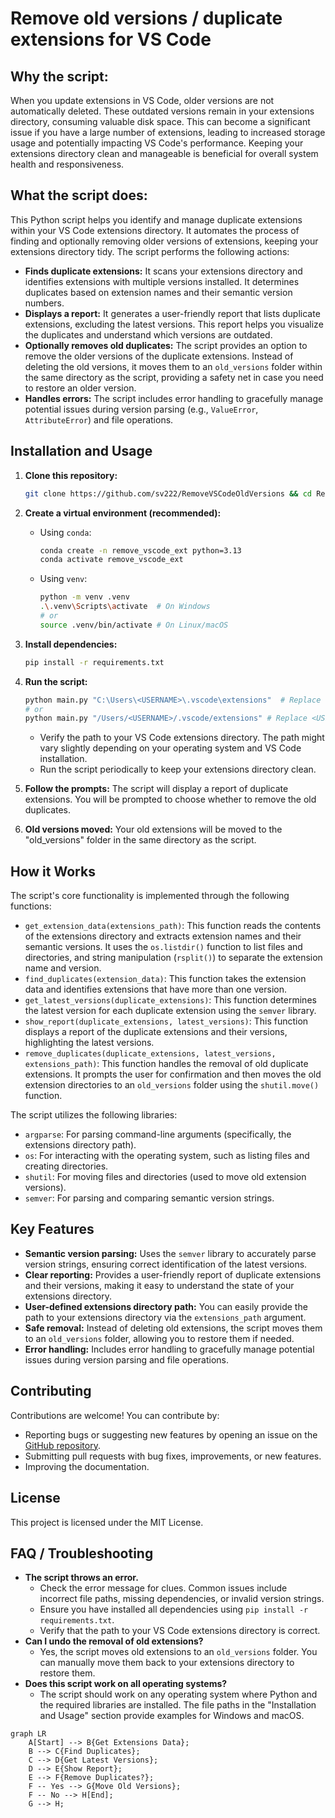 # Remove old versions / duplicate extensions for VS Code

## Why the script:

When you update extensions in VS Code, older versions are not automatically deleted. These outdated versions remain in your extensions directory, consuming valuable disk space. This can become a significant issue if you have a large number of extensions, leading to increased storage usage and potentially impacting VS Code's performance. Keeping your extensions directory clean and manageable is beneficial for overall system health and responsiveness.

## What the script does:

This Python script helps you identify and manage duplicate extensions within your VS Code extensions directory. It automates the process of finding and optionally removing older versions of extensions, keeping your extensions directory tidy. The script performs the following actions:

*   **Finds duplicate extensions:** It scans your extensions directory and identifies extensions with multiple versions installed. It determines duplicates based on extension names and their semantic version numbers.
*   **Displays a report:** It generates a user-friendly report that lists duplicate extensions, excluding the latest versions. This report helps you visualize the duplicates and understand which versions are outdated.
*   **Optionally removes old duplicates:** The script provides an option to remove the older versions of the duplicate extensions. Instead of deleting the old versions, it moves them to an `old_versions` folder within the same directory as the script, providing a safety net in case you need to restore an older version.
*   **Handles errors:** The script includes error handling to gracefully manage potential issues during version parsing (e.g., `ValueError`, `AttributeError`) and file operations.

## Installation and Usage

1.  **Clone this repository:**

    ```bash
    git clone https://github.com/sv222/RemoveVSCodeOldVersions && cd RemoveVSCodeOldVersions
    ```

2.  **Create a virtual environment (recommended):**

    *   Using `conda`:

        ```bash
        conda create -n remove_vscode_ext python=3.13
        conda activate remove_vscode_ext
        ```

    *   Using `venv`:

        ```bash
        python -m venv .venv
        .\.venv\Scripts\activate  # On Windows
        # or
        source .venv/bin/activate # On Linux/macOS
        ```

3.  **Install dependencies:**

    ```bash
    pip install -r requirements.txt
    ```

4.  **Run the script:**

    ```bash
    python main.py "C:\Users\<USERNAME>\.vscode\extensions"  # Replace <USERNAME> with your actual Windows username.
    # or
    python main.py "/Users/<USERNAME>/.vscode/extensions" # Replace <USERNAME> with your actual macOS username.
    ```

    *   Verify the path to your VS Code extensions directory. The path might vary slightly depending on your operating system and VS Code installation.
    *   Run the script periodically to keep your extensions directory clean.

5.  **Follow the prompts:** The script will display a report of duplicate extensions. You will be prompted to choose whether to remove the old duplicates.

6.  **Old versions moved:** Your old extensions will be moved to the "old\_versions" folder in the same directory as the script.

## How it Works

The script's core functionality is implemented through the following functions:

*   `get_extension_data(extensions_path)`: This function reads the contents of the extensions directory and extracts extension names and their semantic versions. It uses the `os.listdir()` function to list files and directories, and string manipulation (`rsplit()`) to separate the extension name and version.
*   `find_duplicates(extension_data)`: This function takes the extension data and identifies extensions that have more than one version.
*   `get_latest_versions(duplicate_extensions)`: This function determines the latest version for each duplicate extension using the `semver` library.
*   `show_report(duplicate_extensions, latest_versions)`: This function displays a report of the duplicate extensions and their versions, highlighting the latest versions.
*   `remove_duplicates(duplicate_extensions, latest_versions, extensions_path)`: This function handles the removal of old duplicate extensions. It prompts the user for confirmation and then moves the old extension directories to an `old_versions` folder using the `shutil.move()` function.

The script utilizes the following libraries:

*   `argparse`: For parsing command-line arguments (specifically, the extensions directory path).
*   `os`: For interacting with the operating system, such as listing files and creating directories.
*   `shutil`: For moving files and directories (used to move old extension versions).
*   `semver`: For parsing and comparing semantic version strings.

## Key Features

*   **Semantic version parsing:** Uses the `semver` library to accurately parse version strings, ensuring correct identification of the latest versions.
*   **Clear reporting:** Provides a user-friendly report of duplicate extensions and their versions, making it easy to understand the state of your extensions directory.
*   **User-defined extensions directory path:** You can easily provide the path to your extensions directory via the `extensions_path` argument.
*   **Safe removal:** Instead of deleting old extensions, the script moves them to an `old_versions` folder, allowing you to restore them if needed.
*   **Error handling:** Includes error handling to gracefully manage potential issues during version parsing and file operations.

## Contributing

Contributions are welcome! You can contribute by:

*   Reporting bugs or suggesting new features by opening an issue on the [GitHub repository](https://github.com/sv222/RemoveVSCodeOldVersions).
*   Submitting pull requests with bug fixes, improvements, or new features.
*   Improving the documentation.

## License

This project is licensed under the MIT License.

## FAQ / Troubleshooting

*   **The script throws an error.**
    *   Check the error message for clues. Common issues include incorrect file paths, missing dependencies, or invalid version strings.
    *   Ensure you have installed all dependencies using `pip install -r requirements.txt`.
    *   Verify that the path to your VS Code extensions directory is correct.
*   **Can I undo the removal of old extensions?**
    *   Yes, the script moves old extensions to an `old_versions` folder. You can manually move them back to your extensions directory to restore them.
*   **Does this script work on all operating systems?**
    *   The script should work on any operating system where Python and the required libraries are installed. The file paths in the "Installation and Usage" section provide examples for Windows and macOS.

```mermaid
graph LR
    A[Start] --> B{Get Extensions Data};
    B --> C{Find Duplicates};
    C --> D{Get Latest Versions};
    D --> E{Show Report};
    E --> F{Remove Duplicates?};
    F -- Yes --> G{Move Old Versions};
    F -- No --> H[End];
    G --> H;
